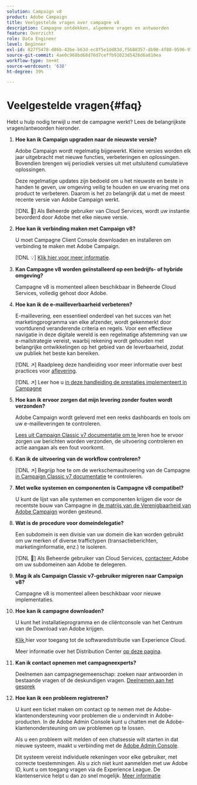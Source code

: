 ```yaml
---
solution: Campaign v8
product: Adobe Campaign
title: Veelgestelde vragen over campagne v8
description: Campagne ontdekken, algemene vragen en antwoorden
feature: Overzicht
role: Data Engineer
level: Beginner
exl-id: 027f5478-d86b-42be-b63d-ec8f5e1dd83d,f5688357-db90-4f88-9596-91e9d0a20d75
source-git-commit: 4ae0c968bd68d76d7ceffb91023d5426d6a810ea
workflow-type: tm+mt
source-wordcount: '638'
ht-degree: 39%

---
```


# Veelgestelde vragen{#faq}

Hebt u hulp nodig terwijl u met de campagne werkt? Lees de belangrijkste vragen/antwoorden hieronder.

1. **Hoe kan ik Campaign upgraden naar de nieuwste versie?**

   Adobe Campaign wordt regelmatig bijgewerkt. Kleine versies worden elk jaar uitgebracht met nieuwe functies, verbeteringen en oplossingen. Bovendien brengen wij periodiek versies uit met uitsluitend cumulatieve oplossingen.

   Deze regelmatige updates zijn bedoeld om u het nieuwste en beste in handen te geven, uw omgeving veilig te houden en uw ervaring met ons product te verbeteren. Daarom is het zo belangrijk dat u met de meest recente versie van Adobe Campaign werkt.

   [!DNL :speech_balloon:] Als Beheerde gebruiker van Cloud Services, wordt uw instantie bevorderd door Adobe met elke nieuwe versie.

1. **Hoe kan ik verbinding maken met Campaign v8?**

   U moet Campagne Client Console downloaden en installeren om verbinding te maken met Adobe Campaign.

   [!DNL :bulb:] [Klik hier voor meer informatie](connect.md).

1. **Kan Campagne v8 worden geïnstalleerd op een bedrijfs- of hybride omgeving?**

   Campagne v8 is momenteel alleen beschikbaar in Beheerde Cloud Services, volledig gehost door Adobe.

1. **Hoe kan ik de e-mailleverbaarheid verbeteren?**

   E-maillevering, een essentieel onderdeel van het succes van het marketingprogramma van elke afzender, wordt gekenmerkt door voortdurend veranderende criteria en regels. Voor een effectieve navigatie in deze digitale wereld is een regelmatige afstemming van uw e-mailstrategie vereist, waarbij rekening wordt gehouden met belangrijke ontwikkelingen op het gebied van de leverbaarheid, zodat uw publiek het beste kan bereiken.

   [!DNL :arrow_upper_right:] Raadpleeg deze handleiding voor meer informatie over best practices voor  [aflevering](https://experienceleague.adobe.com/docs/deliverability-learn/deliverability-best-practice-guide/introduction.html?lang=nl).

   [!DNL :arrow_upper_right:] Leer hoe u  [in deze handleiding de prestaties implementeert in Campagne](https://experienceleague.adobe.com/docs/deliverability-learn/deliverability-best-practice-guide/additional-resources/general-resources.html)

1. **Hoe kan ik ervoor zorgen dat mijn levering zonder fouten wordt verzonden?**

   Adobe Campaign wordt geleverd met een reeks dashboards en tools om uw e-mailleveringen te controleren.

   [Lees uit Campaign Classic v7 documentatie om te ](https://experienceleague.adobe.com/docs/campaign-classic/using/sending-messages/monitoring-deliveries/about-delivery-monitoring.html) leren hoe te ervoor zorgen uw berichten worden verzonden, de uitvoering controleren en actie aangaan als een fout voorkomt.

1. **Kan ik de uitvoering van de workflow controleren?**

   [!DNL :arrow_upper_right:] Begrijp hoe te om de werkschemauitvoering van de Campagne  [in Campaign Classic v7 documentatie](https://experienceleague.adobe.com/docs/campaign-classic/using/automating-with-workflows/executing-a-workflow/starting-a-workflow.html) te controleren.

1. **Met welke systemen en componenten is Campagne v8 compatibel?**

   U kunt de lijst van alle systemen en componenten krijgen die voor de recentste bouw van Campagne in [de matrijs van de Verenigbaarheid van Adobe Campaign](compatibility-matrix.md) worden gesteund.

1. **Wat is de procedure voor domeindelegatie?**

   Een subdomein is een divisie van uw domein die kan worden gebruikt om uw merken of diverse traffictypen (transactieberichten, marketinginformatie, enz.) te isoleren.

   [!DNL :speech_balloon:] Als Beheerde gebruiker van Cloud Services,  [contacteer ](../start/campaign-faq.md#support) Adobe om uw subdomeinen aan Adobe te delegeren.

1. **Mag ik als Campaign Classic v7-gebruiker migreren naar Campaign v8?**

   Campagne v8 is momenteel alleen beschikbaar voor nieuwe implementaties.

1. **Hoe kan ik campagne downloaden?**

   U kunt het installatieprogramma en de cliëntconsole van het Centrum van de Download van Adobe krijgen.

   [Klik ](https://experience.adobe.com/#/downloads/content/software-distributicampaign.html) hier voor toegang tot de softwaredistributie van Experience Cloud.

   Meer informatie over het Distribution Center [op deze pagina](https://experienceleague.adobe.com/docs/experience-cloud/software-distribution/home.html).

1. **Kan ik contact opnemen met campagneexperts?**

   Deelnemen aan campagnegemeenschap: zoeken naar antwoorden in bestaande vragen of de deskundigen vragen. [Deelnemen aan het gesprek](https://experienceleaguecommunities.adobe.com/?profile.language=en)


1. **Hoe kan ik een probleem registreren?**

   U kunt een ticket maken om contact op te nemen met de Adobe-klantenondersteuning voor problemen die u ondervindt in Adobe-producten. In de Adobe Admin Console kunt u chatten met de Adobe-klantenondersteuning om uw problemen op te lossen.

   Als u een probleem wilt melden of een chatsessie wilt starten in dat nieuwe systeem, maakt u verbinding met de [Adobe Admin Console](https://adminConsole.adobe.com/overview).

   Dit systeem vereist individuele rekeningen voor elke gebruiker, met correcte toestemmingen. Als u zich niet kunt aanmelden met uw Adobe ID, kunt u om toegang vragen via de Experience League. De klantenservice helpt u dan zo snel mogelijk. [Meer informatie](https://helpx.adobe.com/nl/enterprise/admin-guide.html/enterprise/using/support-for-experience-cloud.ug.html)
